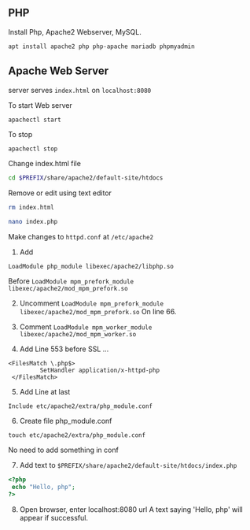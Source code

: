 ## PHP

Install Php, Apache2 Webserver, MySQL.
```bash
apt install apache2 php php-apache mariadb phpmyadmin
```

## Apache Web Server

server serves `index.html` on `localhost:8080`

To start Web server
```bash
apachectl start
```

To stop
```
apachectl stop
```

Change index.html file
```bash
cd $PREFIX/share/apache2/default-site/htdocs
```
Remove or edit using text editor
```bash
rm index.html

nano index.php
```

Make changes to `httpd.conf` at `/etc/apache2`

1. Add 
```
LoadModule php_module libexec/apache2/libphp.so
```
Before `LoadModule mpm_prefork_module libexec/apache2/mod_mpm_prefork.so`

2. Uncomment `LoadModule mpm_prefork_module libexec/apache2/mod_mpm_prefork.so`
On line 66.

3. Comment `LoadModule mpm_worker_module libexec/apache2/mod_mpm_worker.so`

4. Add Line 553 before SSL ...

```
<FilesMatch \.php$>
         SetHandler application/x-httpd-php
 </FilesMatch>
```

5. Add Line at last
```
Include etc/apache2/extra/php_module.conf
```

6. Create file php_module.conf
```
touch etc/apache2/extra/php_module.conf
```

No need to add something in conf

7. Add text to `$PREFIX/share/apache2/default-site/htdocs/index.php`
```php
<?php
 echo "Hello, php"; 
?>
```
8. Open browser, enter localhost:8080 url
 A text saying 'Hello, php' will appear if successful.
